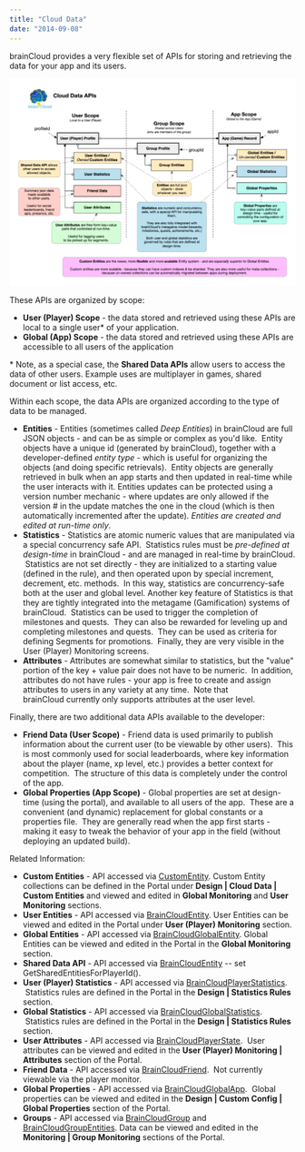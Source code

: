 ```yaml
---
title: "Cloud Data"
date: "2014-09-08"
---
```


brainCloud provides a very flexible set of APIs for storing and retrieving the data for your app and its users.

![](images/Cloud-Data-1024x741.png)

These APIs are organized by scope:

- **User (Player) Scope** - the data stored and retrieved using these APIs are local to a single user\* of your application.
- **Global (App) Scope** - the data stored and retrieved using these APIs are accessible to all users of the application

\* Note, as a special case, the **Shared Data APIs** allow users to access the data of other users. Example uses are multiplayer in games, shared document or list access, etc.

Within each scope, the data APIs are organized according to the type of data to be managed.

- **Entities** - Entities (sometimes called _Deep Entities_) in brainCloud are full JSON objects - and can be as simple or complex as you'd like.  Entity objects have a unique id (generated by brainCloud), together with a developer-defined _entity type_ - which is useful for organizing the objects (and doing specific retrievals).  Entity objects are generally retrieved in bulk when an app starts and then updated in real-time while the user interacts with it. Entities updates can be protected using a version number mechanic - where updates are only allowed if the version # in the update matches the one in the cloud (which is then automatically incremented after the update). _Entities are created and edited at run-time only_.
- **Statistics** - Statistics are atomic numeric values that are manipulated via a special concurrency safe API.  Statistics rules must be _pre-defined at design-time_ in brainCloud - and are managed in real-time by brainCloud.  Statistics are not set directly - they are initialized to a starting value (defined in the rule), and then operated upon by special increment, decrement, etc. methods.  In this way, statistics are concurrency-safe both at the user and global level. Another key feature of Statistics is that they are tightly integrated into the metagame (Gamification) systems of brainCloud.  Statistics can be used to trigger the completion of milestones and quests.  They can also be rewarded for leveling up and completing milestones and quests.  They can be used as criteria for defining Segments for promotions.  Finally, they are very visible in the User (Player) Monitoring screens.
- **Attributes** - Attributes are somewhat similar to statistics, but the "value" portion of the key + value pair does not have to be numeric.  In addition, attributes do not have rules - your app is free to create and assign attributes to users in any variety at any time.  Note that brainCloud currently only supports attributes at the user level.

Finally, there are two additional data APIs available to the developer:

- **Friend Data (User Scope)** - Friend data is used primarily to publish information about the current user (to be viewable by other users).  This is most commonly used for social leaderboards, where key information about the player (name, xp level, etc.) provides a better context for competition.  The structure of this data is completely under the control of the app.
- **Global Properties (App Scope)** - Global properties are set at design-time (using the portal), and available to all users of the app.  These are a convenient (and dynamic) replacement for global constants or a properties file.  They are generally read when the app first starts - making it easy to tweak the behavior of your app in the field (without deploying an updated build).

Related Information:

- **Custom Entities** - API accessed via [CustomEntity](/api/capi/customentity). Custom Entity collections can be defined in the Portal under **Design | Cloud Data | Custom Entities** and viewed and edited in **Global Monitoring** and **User Monitoring** sections.
- **User Entities** - API accessed via [BrainCloudEntity](/api/capi/entity). User Entities can be viewed and edited in the Portal under **User (Player) Monitoring** section.
- **Global Entities** - API accessed via [BrainCloudGlobalEntity](/api/capi/globalentity). Global Entities can be viewed and edited in the Portal in the **Global Monitoring** section.
- **Shared Data API** - API accessed via [BrainCloudEntity](/api/capi/entity) -- set GetSharedEntitiesForPlayerId().
- **User (Player) Statistics** - API accessed via [BrainCloudPlayerStatistics](/api/capi/playerstats).  Statistics rules are defined in the Portal in the **Design | Statistics Rules** section.
- **Global Statistics** - API accessed via [BrainCloudGlobalStatistics](/api/capi/globalstats).  Statistics rules are defined in the Portal in the **Design | Statistics Rules** section.
- **User Attributes** - API accessed via [BrainCloudPlayerState](/api/capi/playerstate).  User attributes can be viewed and edited in the **User (Player) Monitoring | Attributes** section of the Portal.
- **Friend Data** - API accessed via [BrainCloudFriend](/api/capi/friend).  Not currently viewable via the player monitor.
- **Global Properties** - API accessed via [BrainCloudGlobalApp](/api/capi/globalapp).  Global properties can be viewed and edited in the **Design | Custom Config | Global Properties** section of the Portal.
- **Groups** - API accessed via [BrainCloudGroup](/api/capi/group) and [BrainCloudGroupEntities](/api/capi/group). Data can be viewed and edited in the **Monitoring | Group Monitoring** sections of the Portal.
